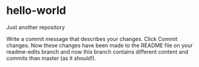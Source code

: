 # hello-world
Just another repository


Write a commit message that describes your changes. 
Click Commit changes. Now these changes have been made to the README file on your readme-edits branch and now this branch contains different content and commits than master (as it should!).



